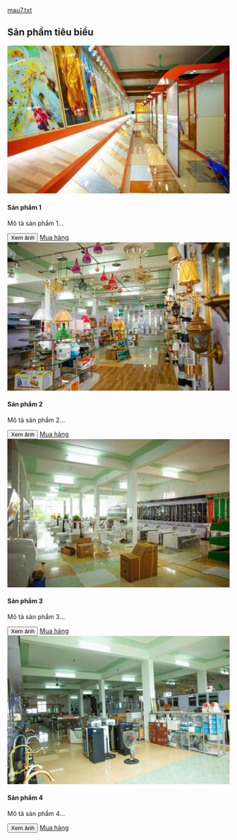 [mau7.txt](https://github.com/user-attachments/files/23147582/mau7.txt)
<section id="san-pham" class="section" aria-labelledby="sanpham-title">
  <h2 id="sanpham-title">Sản phẩm tiêu biểu</h2>
  <div class="cards" id="productsGrid">
    <article class="card">
      <img src="images/15486054566284251952.jpg" alt="Sản phẩm 1">
      <h4>Sản phẩm 1</h4>
      <p class="small">Mô tả sản phẩm 1...</p>
      <div style="margin-top:10px">
        <button class="btn" data-idx="0">Xem ảnh</button>
        <a class="btn" href="#lien-he">Mua hàng</a>
      </div>
    </article>
    <article class="card">
      <img src="images/15486054566284251956.jpg" alt="Sản phẩm 2">
      <h4>Sản phẩm 2</h4>
      <p class="small">Mô tả sản phẩm 2...</p>
      <div style="margin-top:10px">
        <button class="btn" data-idx="1">Xem ảnh</button>
        <a class="btn" href="#lien-he">Mua hàng</a>
      </div>
    </article>
    <article class="card">
      <img src="images/1f22e3604398cec697895.jpg" alt="Sản phẩm 3">
      <h4>Sản phẩm 3</h4>
      <p class="small">Mô tả sản phẩm 3...</p>
      <div style="margin-top:10px">
        <button class="btn" data-idx="2">Xem ảnh</button>
        <a class="btn" href="#lien-he">Mua hàng</a>
      </div>
    </article>
    <article class="card">
      <img src="images/7820b763179b9ac5c38a7.jpg" alt="Sản phẩm 4">
      <h4>Sản phẩm 4</h4>
      <p class="small">Mô tả sản phẩm 4...</p>
      <div style="margin-top:10px">
        <button class="btn" data-idx="3">Xem ảnh</button>
        <a class="btn" href="#lien-he">Mua hàng</a>
      </div>
    </article>
  </div>
</section>
